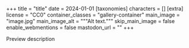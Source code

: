 +++
title = "title"
date = 2024-01-01
[taxonomies]
characters = []
[extra]
license = "CC0"
container_classes = "gallery-container"
main_image = "image.jpg"
main_image_alt = """Alt text."""
skip_main_image = false
enable_webmentions = false
mastodon_url = ""
+++

Preview description

<!-- more -->
